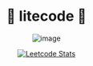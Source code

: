 <div align="center">

# 🫡 litecode 🫡

![image](https://github.com/eshwanthkartitr/litecode/assets/111058542/1f8d972e-2ff2-4978-a4a4-f61ac3511e7b)

[![Leetcode Stats](https://leetcard.jacoblin.cool/eshwanth01)](https://leetcode.com/eshwanth01)



</div>
